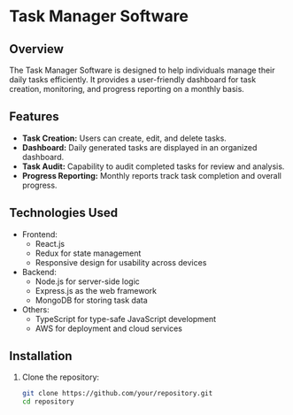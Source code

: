 # Task Manager Software

## Overview

The Task Manager Software is designed to help individuals manage their daily tasks efficiently. It provides a user-friendly dashboard for task creation, monitoring, and progress reporting on a monthly basis.

## Features

- **Task Creation:** Users can create, edit, and delete tasks.
- **Dashboard:** Daily generated tasks are displayed in an organized dashboard.
- **Task Audit:** Capability to audit completed tasks for review and analysis.
- **Progress Reporting:** Monthly reports track task completion and overall progress.

## Technologies Used

- Frontend:
  - React.js
  - Redux for state management
  - Responsive design for usability across devices
- Backend:
  - Node.js for server-side logic
  - Express.js as the web framework
  - MongoDB for storing task data
- Others:
  - TypeScript for type-safe JavaScript development
  - AWS for deployment and cloud services

## Installation

1. Clone the repository:
   ```bash
   git clone https://github.com/your/repository.git
   cd repository
   ```
